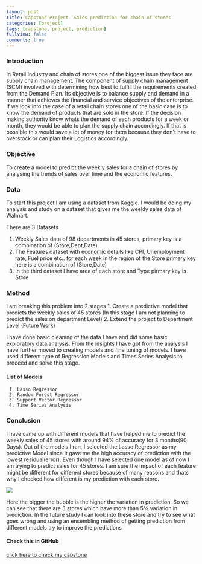 ```yaml
---
layout: post
title: Capstone Project- Sales prediction for chain of stores
categories: [project]
tags: [capstone, project, prediction]
fullview: false
comments: true
---
```


### Introduction
 
 In Retail Industry and chain of stores one of the biggest issue they face are supply chain management. The component of supply chain management (SCM) involved with determining how best to fulfill the requirements created from the Demand Plan. Its objective is to balance supply and demand in a manner that achieves the financial and service objectives of the enterprise.
  If we look into the case of a retail chain stores one of the basic case is to know the demand of products that are sold in the store. If the decision making authority know whats the demand of each products for a week or month, they would be able to plan the supply chain accordingly. If that is possible this would save a lot of money for them because they don't have to overstock or can plan their Logistics accordingly.
   

### Objective

 To create a model to predict the weekly sales for a chain of stores by analysing the trends of sales over time and the economic features.
 
### Data

 To start this project I am using a dataset from Kaggle. I would be doing my analysis and study on a dataset that gives me the weekly sales data of Walmart.

There are 3 Datasets 
1. Weekly Sales data of 98 departments in 45 stores,
primary key is a combination of (Store,Dept,Date).
2. The Features dataset with economic details like CPI, Unemployment rate, Fuel price etc.. for each week in the region of the Store
primary key here is a combination of (Store,Date)
3. In the third dataset I have area of each store and Type
pirmary key is Store

### Method

 I am breaking this problem into 2 stages
    1. Create a predictive model that predicts the weekly sales of 45 stores (In this stage I am not planning to predict the sales on department Level)
    2. Extend the project to Department Level (Future Work)
    
 I have done basic cleaning of the data I have and did some basic exploratory data analysis. From the insights I have got from the analysis I have further moved to creating models and fine tuning of models. I have used different type of Regression Models and Times Series Analysis to proceed and solve this stage.
 
#### List of Models
     1. Lasso Regressor
     2. Random Forest Regressor
     3. Support Vector Regressor
     4. Time Series Analysis
 
### Conclusion

 I have came up with different models that have helped me to predict the weekly sales of 45 stores with around 94% of accuracy for 3 months(90 Days). Out of the models I ran, I selected the Lasso Regressor as my predictive Model since It gave me the high accuracy of prediction with the lowest residual(error). 
 Even though I have selected one model as of now I am trying to predict sales for 45 stores. I am sure the impact of each feature might be different for different stores because of many reasons and thats why I checked how different is my prediction with each store.

<img src="https://mahendrashaji.github.io/assets/media/percentage_prediction_variation.png">

Here the bigger the bubble is the higher the variation in prediction. So we can see that there are 3 stores which have more than 5% variation in prediction. In the future study I can look into these store and try to see what goes wrong and using an ensembling method of getting prediction from different models try to improve the predictions

#### Check this in GitHub

<a class="btn btn-default" href="https://github.com/MahendraShaji/Capstone">click here to check my capstone</a>
